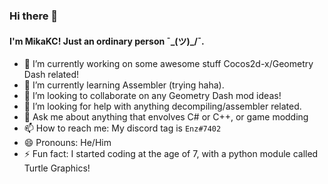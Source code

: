 ### Hi there 👋

#### I'm MikaKC! Just an ordinary person ¯\_(ツ)_/¯.


- 🔭 I’m currently working on some awesome stuff Cocos2d-x/Geometry Dash related!
- 🌱 I’m currently learning Assembler (trying haha).
- 👯 I’m looking to collaborate on any Geometry Dash mod ideas!
- 🤔 I’m looking for help with anything decompiling/assembler related.
- 💬 Ask me about anything that envolves C# or C++, or game modding
- 📫 How to reach me: My discord tag is `Enz#7402`
- 😄 Pronouns: He/Him
- ⚡ Fun fact: I started coding at the age of 7, with a python module called Turtle Graphics!
